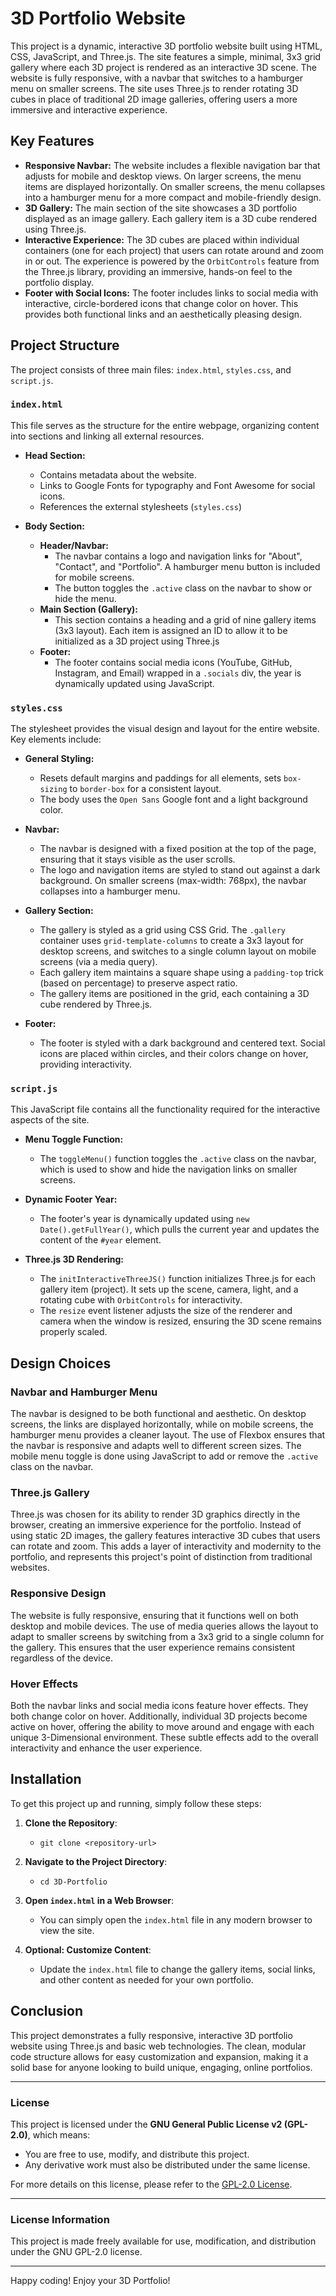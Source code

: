 # 3D Portfolio Website

This project is a dynamic, interactive 3D portfolio website built using HTML, CSS, JavaScript, and Three.js. The site features a simple, minimal, 3x3 grid gallery where each 3D project is rendered as an interactive 3D scene. The website is fully responsive, with a navbar that switches to a hamburger menu on smaller screens. The site uses Three.js to render rotating 3D cubes in place of traditional 2D image galleries, offering users a more immersive and interactive experience.

## Key Features

- **Responsive Navbar:** The website includes a flexible navigation bar that adjusts for mobile and desktop views. On larger screens, the menu items are displayed horizontally. On smaller screens, the menu collapses into a hamburger menu for a more compact and mobile-friendly design.
- **3D Gallery:** The main section of the site showcases a 3D portfolio displayed as an image gallery. Each gallery item is a 3D cube rendered using Three.js.
- **Interactive Experience:** The 3D cubes are placed within individual containers (one for each project) that users can rotate around and zoom in or out. The experience is powered by the `OrbitControls` feature from the Three.js library, providing an immersive, hands-on feel to the portfolio display.
- **Footer with Social Icons:** The footer includes links to social media with interactive, circle-bordered icons that change color on hover. This provides both functional links and an aesthetically pleasing design.

## Project Structure

The project consists of three main files: `index.html`, `styles.css`, and `script.js`.

### `index.html`

This file serves as the structure for the entire webpage, organizing content into sections and linking all external resources.

- **Head Section:**
    - Contains metadata about the website.
    - Links to Google Fonts for typography and Font Awesome for social icons.
    - References the external stylesheets (`styles.css`) 

- **Body Section:**
    - **Header/Navbar:**
        - The navbar contains a logo and navigation links for "About", "Contact", and "Portfolio". A hamburger menu button is included for mobile screens.
        - The button toggles the `.active` class on the navbar to show or hide the menu.
    - **Main Section (Gallery):**
        - This section contains a heading and a grid of nine gallery items (3x3 layout). Each item is assigned an ID to allow it to be initialized as a 3D project using Three.js
    - **Footer:**
        - The footer contains social media icons (YouTube, GitHub, Instagram, and Email) wrapped in a `.socials` div, the year is dynamically updated using JavaScript.

### `styles.css`

The stylesheet provides the visual design and layout for the entire website. Key elements include:

- **General Styling:**
    - Resets default margins and paddings for all elements, sets `box-sizing` to `border-box` for a consistent layout.
    - The body uses the `Open Sans` Google font and a light background color.

- **Navbar:**
    - The navbar is designed with a fixed position at the top of the page, ensuring that it stays visible as the user scrolls.
    - The logo and navigation items are styled to stand out against a dark background. On smaller screens (max-width: 768px), the navbar collapses into a hamburger menu.

- **Gallery Section:**
    - The gallery is styled as a grid using CSS Grid. The `.gallery` container uses `grid-template-columns` to create a 3x3 layout for desktop screens, and switches to a single column layout on mobile screens (via a media query).
    - Each gallery item maintains a square shape using a `padding-top` trick (based on percentage) to preserve aspect ratio.
    - The gallery items are positioned in the grid, each containing a 3D cube rendered by Three.js.
  
- **Footer:**
    - The footer is styled with a dark background and centered text. Social icons are placed within circles, and their colors change on hover, providing interactivity.

### `script.js`

This JavaScript file contains all the functionality required for the interactive aspects of the site.

- **Menu Toggle Function:**
    - The `toggleMenu()` function toggles the `.active` class on the navbar, which is used to show and hide the navigation links on smaller screens.

- **Dynamic Footer Year:**
    - The footer's year is dynamically updated using `new Date().getFullYear()`, which pulls the current year and updates the content of the `#year` element.

- **Three.js 3D Rendering:**
    - The `initInteractiveThreeJS()` function initializes Three.js for each gallery item (project). It sets up the scene, camera, light, and a rotating cube with `OrbitControls` for interactivity.
    - The `resize` event listener adjusts the size of the renderer and camera when the window is resized, ensuring the 3D scene remains properly scaled.

## Design Choices

### Navbar and Hamburger Menu
The navbar is designed to be both functional and aesthetic. On desktop screens, the links are displayed horizontally, while on mobile screens, the hamburger menu provides a cleaner layout. The use of Flexbox ensures that the navbar is responsive and adapts well to different screen sizes. The mobile menu toggle is done using JavaScript to add or remove the `.active` class on the navbar.

### Three.js Gallery
Three.js was chosen for its ability to render 3D graphics directly in the browser, creating an immersive experience for the portfolio. Instead of using static 2D images, the gallery features interactive 3D cubes that users can rotate and zoom. This adds a layer of interactivity and modernity to the portfolio, and represents this project's point of distinction from traditional websites.

### Responsive Design
The website is fully responsive, ensuring that it functions well on both desktop and mobile devices. The use of media queries allows the layout to adapt to smaller screens by switching from a 3x3 grid to a single column for the gallery. This ensures that the user experience remains consistent regardless of the device.

### Hover Effects
Both the navbar links and social media icons feature hover effects. They both change color on hover. Additionally, individual 3D projects become active on hover, offering the ability to move around and engage with each unique 3-Dimensional environment. These subtle effects add to the overall interactivity and enhance the user experience.

## Installation

To get this project up and running, simply follow these steps:

1. **Clone the Repository**:
   - `git clone <repository-url>`
   
2. **Navigate to the Project Directory**:
   - `cd 3D-Portfolio`

3. **Open `index.html` in a Web Browser**:
   - You can simply open the `index.html` file in any modern browser to view the site.

4. **Optional: Customize Content**:
   - Update the `index.html` file to change the gallery items, social links, and other content as needed for your own portfolio.

## Conclusion

This project demonstrates a fully responsive, interactive 3D portfolio website using Three.js and basic web technologies. The clean, modular code structure allows for easy customization and expansion, making it a solid base for anyone looking to build unique, engaging, online portfolios.

---

### License

This project is licensed under the **GNU General Public License v2 (GPL-2.0)**, which means:

- You are free to use, modify, and distribute this project.
- Any derivative work must also be distributed under the same license.

For more details on this license, please refer to the [GPL-2.0 License](https://www.gnu.org/licenses/old-licenses/gpl-2.0.html).

---

### License Information

This project is made freely available for use, modification, and distribution under the GNU GPL-2.0 license.

---

Happy coding! Enjoy your 3D Portfolio!

